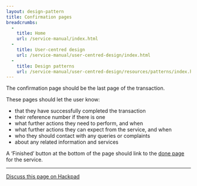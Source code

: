 ```yaml
---
layout: design-pattern
title: Confirmation pages
breadcrumbs:
  -
    title: Home
    url: /service-manual/index.html
  -
    title: User-centred design
    url: /service-manual/user-centred-design/index.html
  -
    title: Design patterns
    url: /service-manual/user-centred-design/resources/patterns/index.html
---
```


The confirmation page should be the last page of the transaction.

These pages should let the user know:

* that they have successfully completed the transaction
* their reference number if there is one
* what further actions they need to perform, and when
* what further actions they can expect from the service, and when
* who they should contact with any queries or complaints
* about any related information and services

A ‘Finished’ button at the bottom of the page should link to the [done page](/service-manual/user-centred-design/resources/patterns/done-pages) for the service.

---

[Discuss this page on Hackpad](https://designpatterns.hackpad.com/Transaction-end-pages-xkOPGx6R1iM)
